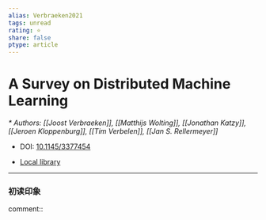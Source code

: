 ```yaml
---
alias: Verbraeken2021
tags: unread
rating: ⭐
share: false
ptype: article
---
```


# A Survey on Distributed Machine Learning
<cite>* Authors: [[Joost Verbraeken]], [[Matthijs Wolting]], [[Jonathan Katzy]], [[Jeroen Kloppenburg]], [[Tim Verbelen]], [[Jan S. Rellermeyer]]</cite>

* DOI: [10.1145/3377454](https://doi.org/10.1145/3377454)

* [Local library](zotero://select/items/1_P83LTVD8)

***

### 初读印象

comment:: 



